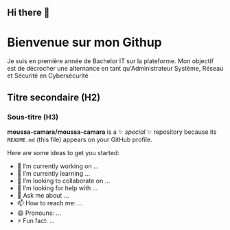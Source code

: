 ## Hi there 👋
# Bienvenue sur mon Githup
Je suis en première année de Bachelor IT sur la plateforme. Mon objectif est de décrocher une alternance en tant qu'Administrateur Système, Réseau et Sécurité en Cybersécurité
## Titre secondaire (H2)
### Sous-titre (H3)



**moussa-camara/moussa-camara** is a ✨ _special_ ✨ repository because its `README.md` (this file) appears on your GitHub profile.

Here are some ideas to get you started:

- 🔭 I’m currently working on ...
- 🌱 I’m currently learning ...
- 👯 I’m looking to collaborate on ...
- 🤔 I’m looking for help with ...
- 💬 Ask me about ...
- 📫 How to reach me: ...
- 😄 Pronouns: ...
- ⚡ Fun fact: ...

